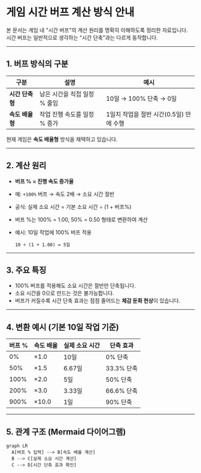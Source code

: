 # 게임 시간 버프 계산 방식 안내

본 문서는 게임 내 "시간 버프"의 계산 원리를 명확히 이해하도록 정리한 자료입니다.  
시간 버프는 일반적으로 생각하는 "시간 단축"과는 다르게 동작합니다.

---

## 1. 버프 방식의 구분

| 구분 | 설명 | 예시 |
|------|------|------|
| **시간 단축형** | 남은 시간을 직접 일정 % 줄임 | 10일 → 100% 단축 → 0일 |
| **속도 배율형** | 작업 진행 속도를 일정 % 증가 | 1일치 작업을 절반 시간(0.5일) 만에 수행 |

현재 게임은 **속도 배율형** 방식을 채택하고 있습니다.

---

## 2. 계산 원리

- **버프 % = 진행 속도 증가율**
- 예: `+100%` 버프 → 속도 2배 → 소요 시간 절반
- 공식: 실제 소요 시간 = 기본 소요 시간 ÷ (1 + 버프%)
  
- 버프 %는 100% = 1.00, 50% = 0.50 형태로 변환하여 계산
- 예시: 10일 작업에 100% 버프 적용
  ```
  10 ÷ (1 + 1.00) = 5일
  ```

---

## 3. 주요 특징

- 100% 버프를 적용해도 소요 시간은 절반만 단축됩니다.
- 소요 시간을 0으로 만드는 것은 불가능합니다.
- 버프가 커질수록 시간 단축 효과는 점점 줄어드는 **체감 둔화 현상**이 있습니다.

---

## 4. 변환 예시 (기본 10일 작업 기준)

| 버프 % | 속도 배율 | 실제 소요 시간 | 단축 효과 |
|--------|----------|---------------|-----------|
| 0%     | ×1.0     | 10일          | 0% 단축   |
| 50%    | ×1.5     | 6.67일        | 33.3% 단축 |
| 100%   | ×2.0     | 5일           | 50% 단축 |
| 200%   | ×3.0     | 3.33일        | 66.6% 단축 |
| 900%   | ×10.0    | 1일           | 90% 단축 |

---

## 5. 관계 구조 (Mermaid 다이어그램)

```mermaid
graph LR
  A[버프 % 입력] --> B[속도 배율 계산]
  B --> C[실제 소요 시간 계산]
  C --> D[시간 단축 효과 확인]
